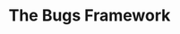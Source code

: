 ---
title : "The Bugs Framework"
description: ""
lead: ""

draft: false
images: []
cascade:
  toc: false
---